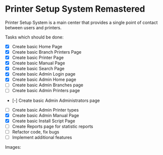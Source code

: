 # Printer Setup System Remastered

Printer Setup System is a main center that provides a single point of contact between users and printers.

Tasks which should be done:
- [x] Create basic Home Page
- [x] Create basic Branch Printers Page
- [x] Create basic Printer Page
- [x] Create basic Manual Page
- [x] Create basic Search Page
- [x] Create basic Admin Login page
- [x] Create basic Admin Home page
- [ ] Create basic Admin Branches page
- [ ] Create basic Admin Printers page
- [-] Create basic Admin Administrators page
- [ ] Create basic Admin Printer types
- [x] Create basic Admin Manual Page 
- [x] Create basic Install Script Page 
- [ ] Create Reports page for statistic reports
- [ ] Refactor code, fix bugs
- [ ] Implement additional features

Images: